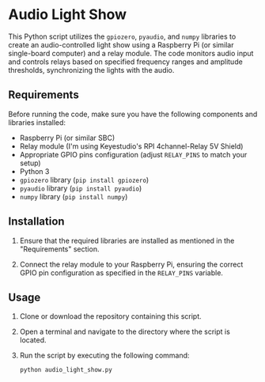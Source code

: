 # Audio Light Show

This Python script utilizes the `gpiozero`, `pyaudio`, and `numpy` libraries to create an audio-controlled light show using a Raspberry Pi (or similar single-board computer) and a relay module. The code monitors audio input and controls relays based on specified frequency ranges and amplitude thresholds, synchronizing the lights with the audio.

## Requirements

Before running the code, make sure you have the following components and libraries installed:

- Raspberry Pi (or similar SBC)
- Relay module (I'm using Keyestudio's RPI 4channel-Relay 5V Shield)
- Appropriate GPIO pins configuration (adjust `RELAY_PINS` to match your setup)
- Python 3
- `gpiozero` library (`pip install gpiozero`)
- `pyaudio` library (`pip install pyaudio`)
- `numpy` library (`pip install numpy`)

## Installation

1. Ensure that the required libraries are installed as mentioned in the "Requirements" section.

2. Connect the relay module to your Raspberry Pi, ensuring the correct GPIO pin configuration as specified in the `RELAY_PINS` variable.

## Usage

1. Clone or download the repository containing this script.

2. Open a terminal and navigate to the directory where the script is located.

3. Run the script by executing the following command:

   ```bash
   python audio_light_show.py
